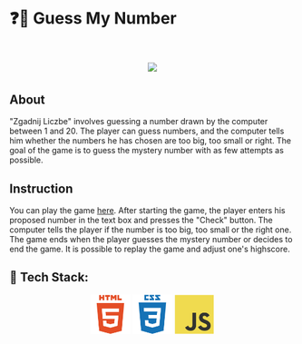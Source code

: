 # ❓🎲 Guess My Number

<h1 align="center">
   <img src="https://ik.imagekit.io/lorinnio/Zgadnij-liczbe-.png?updatedAt=1679330995709">
</h1>

## About

"Zgadnij Liczbe" involves guessing a number drawn by the computer between 1 and 20. The player can guess numbers, and the computer tells him whether the numbers he has chosen are too big, too small or right. The goal of the game is to guess the mystery number with as few attempts as possible.

## Instruction

You can play the game [here](https://zgadnijliczbe.netlify.app/). After starting the game, the player enters his proposed number in the text box and presses the "Check" button. The computer tells the player if the number is too big, too small or the right one. The game ends when the player guesses the mystery number or decides to end the game. It is possible to replay the game and adjust one's highscore.

## :rocket: Tech Stack:

<p align="center">
<img src="https://github.com/devicons/devicon/blob/master/icons/html5/html5-plain-wordmark.svg" alt="html5"  width="70" height="70"/>
<img src="https://github.com/devicons/devicon/blob/master/icons/css3/css3-plain-wordmark.svg" alt="css3" width="70" height="70"/>
<img src="https://github.com/devicons/devicon/blob/master/icons/javascript/javascript-original.svg" alt="javascript" width="70" height="70"/>
</p>
